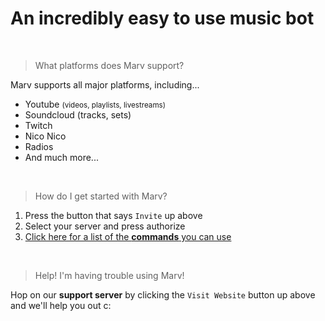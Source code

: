 # An incredibly easy to use music bot

<br>

> What platforms does Marv support?

Marv supports all major platforms, including...
- Youtube <small>(videos, playlists, livestreams)</small>
- Soundcloud (tracks, sets)
- Twitch
- Nico Nico
- Radios
- And much more...

<br>

> How do I get started with Marv?

1. Press the button that says `Invite` up above
2. Select your server and press authorize
3. [Click here for a list of the **commands** you can use](/marv/commands)

<br>

> Help! I'm having trouble using Marv!

Hop on our **support server** by clicking the `Visit Website` button up above and we'll help you out c:
